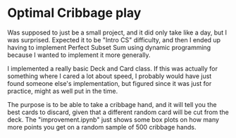 # Optimal Cribbage play

Was supposed to just be a small project, and it did only take like a day, but I was surprised. Expected it to be "Intro CS" difficulty, and then I ended up having to implement Perfect Subset Sum using dynamic programming because I wanted to implement it  more generally.

I implemented a really basic Deck and Card class. If this was actually for something where I cared a lot about speed, I probably would have just found someone else's implementation, but figured since it was just for practice, might as well put in the time.

The purpose is to be able to take a cribbage hand, and it will tell you the best cards to discard, given that a different random card will be cut from the deck. The "improvement.ipynb" just shows some box plots on how many more points you get on a random sample of 500 cribbage hands.
